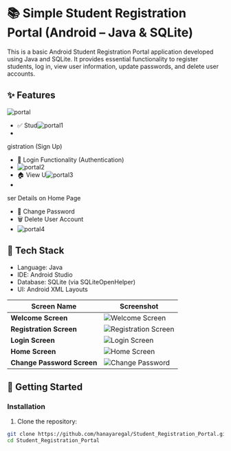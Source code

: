 ﻿# 📚 Simple Student Registration Portal (Android – Java & SQLite)

This is a basic Android Student Registration Portal application developed using Java and SQLite. It provides essential functionality to register students, log in, view user information, update passwords, and delete user accounts.
## ✨ Features
![portal](https://github.com/user-attachments/assets/612b68cc-c47b-476e-9f86-d339d23bb98b)
- ✅ Stud![portal1](https://github.com/user-attachments/assets/3cea54d3-3db4-449a-b7b2-fd6d7e6ff0ce)
- 
gistration (Sign Up)
- 🔐 Login Functionality (Authentication)
- ![portal2](https://github.com/user-attachments/assets/8f7d7b48-baec-4e25-bc58-86628f623833)
- 🏠 View U![portal3](https://github.com/user-attachments/assets/a32181e5-b3e1-40f2-849c-ef7c8be4a182)
- 
ser Details on Home Page
- 🔄 Change Password
- 🗑️ Delete User Account
- ![portal4](https://github.com/user-attachments/assets/99894834-c923-43e1-a5ae-695b75f79602)

## 📱 Tech Stack
- Language: Java
- IDE: Android Studio
- Database: SQLite (via SQLiteOpenHelper)
- UI: Android XML Layouts


| Screen Name                | Screenshot                                                    |
|----------------------------|---------------------------------------------------------------|
| **Welcome Screen**         | ![Welcome Screen](./screenshots/welcome_screen.png)           |
| **Registration Screen**    | ![Registration Screen](./screenshots/registration_screen.png) |
| **Login Screen**           | ![Login Screen](./screenshots/login_screen.png)               |
| **Home Screen**            | ![Home Screen](./screenshots/home_screen.png)                 |
| **Change Password Screen** | ![Change Password](./screenshots/update_screen.png)           |


## 🚀 Getting Started


### Installation

1. Clone the repository:

```bash
git clone https://github.com/hanayaregal/Student_Registration_Portal.git
cd Student_Registration_Portal
```
